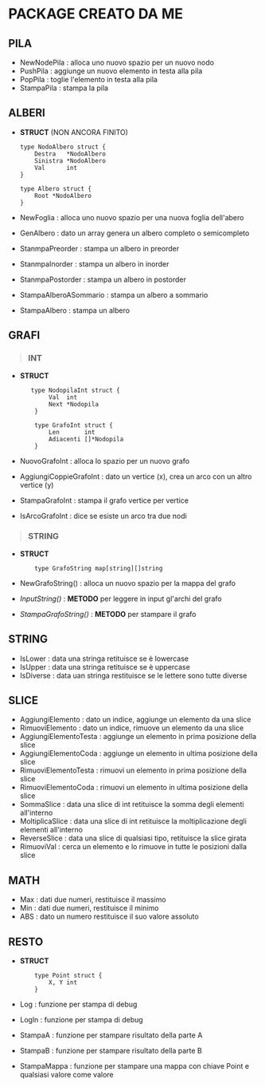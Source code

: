 # PACKAGE CREATO DA ME

## PILA

- NewNodePila : alloca uno nuovo spazio per un nuovo nodo
- PushPila : aggiunge un nuovo elemento in testa alla pila
- PopPila : toglie l'elemento in testa alla pila
- StampaPila : stampa la pila

## ALBERI

- **STRUCT** (NON ANCORA FINITO)

    ```GOLANG
    type NodoAlbero struct {
	    Destra   *NodoAlbero
	    Sinistra *NodoAlbero
	    Val      int
    }

    type Albero struct {
	    Root *NodoAlbero
    }
    ```

- NewFoglia : alloca uno nuovo spazio per una nuova foglia dell'abero
- GenAlbero : dato un array genera un albero completo o semicompleto
- StanmpaPreorder : stampa un albero in preorder
- StanmpaInorder : stampa un albero in inorder
- StanmpaPostorder : stampa un albero in postorder
- StampaAlberoASommario : stampa un albero a sommario
- StampaAlbero : stampa un albero

## GRAFI
> ### **INT**

- **STRUCT**

    ```GOLANG
       type NodopilaInt struct {
            Val  int
            Next *Nodopila
        }

        type GrafoInt struct {
            Len       int
            Adiacenti []*Nodopila
        }
    ```

- NuovoGrafoInt : alloca lo spazio per un nuovo grafo

- AggiungiCoppieGrafoInt : dato un vertice (x), crea un arco con un altro vertice (y)

- StampaGrafoInt : stampa il grafo vertice per vertice

- IsArcoGrafoInt : dice se esiste un arco tra due nodi

> ### STRING

- **STRUCT**

    ```GOLANG
        type GrafoString map[string][]string
    ```

- NewGrafoString() : alloca un nuovo spazio per la mappa del grafo

- *InputString()* : **METODO** per leggere in input gl'archi del grafo

- *StampaGrafoString()* : **METODO** per stampare il grafo

## STRING

- IsLower : data una stringa retituisce se è lowercase
- IsUpper : data una stringa retituisce se è uppercase
- IsDiverse : data uan stringa restituisce se le lettere sono tutte diverse

## SLICE

- AggiungiElemento : dato un indice, aggiunge un elemento da una slice
- RimuoviElemento : dato un indice, rimuove un elemento da una slice
- AggiungiElementoTesta : aggiunge un elemento in prima posizione della slice
- AggiungiElementoCoda : aggiunge un elemento in ultima posizione della slice
- RimuoviElementoTesta : rimuovi un elemento in prima posizione della slice
- RimuoviElementoCoda : rimuovi un elemento in ultima posizione della slice
- SommaSlice : data una slice di int retituisce la somma degli elementi all'interno
- MoltiplicaSlice : data una slice di int retituisce la moltiplicazione degli elementi all'interno
- ReverseSlice : data una slice di qualsiasi tipo, retituisce la slice girata
- RimuoviVal : cerca un elemento e lo rimuove in tutte le posizioni dalla slice

## MATH

- Max : dati due numeri, restituisce il massimo
- Min : dati due numeri, restituisce il minimo
- ABS : dato un numero restituisce il suo valore assoluto

## RESTO

- **STRUCT**

    ```GOLANG
        type Point struct {
            X, Y int
        }
    ```

- Log : funzione per stampa di debug
- Logln : funzione per stampa di debug
- StampaA : funzione per stampare risultato della parte A
- StampaB : funzione per stampare risultato della parte B
- StampaMappa : funzione per stampare una mappa con chiave Point e qualsiasi valore come valore
